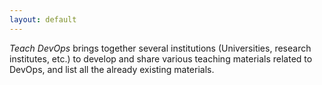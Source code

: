 ```yaml
---
layout: default
---
```


_Teach DevOps_ brings together several institutions (Universities, research institutes, etc.) to develop and share various teaching materials related to DevOps, and list all the already existing materials. 
